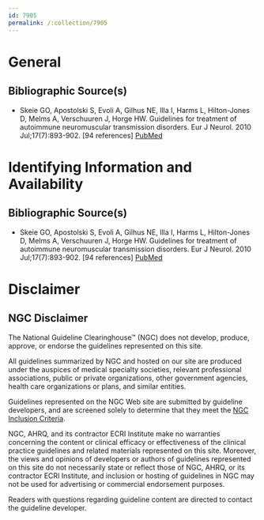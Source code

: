 ```yaml
---
id: 7905
permalink: /:collection/7905
---
```


# General

## Bibliographic Source(s)

- Skeie GO, Apostolski S, Evoli A, Gilhus NE, Illa I, Harms L, Hilton-Jones D, Melms A, Verschuuren J, Horge HW. Guidelines for treatment of autoimmune neuromuscular transmission disorders. Eur J Neurol. 2010 Jul;17(7):893-902. [94 references] [ PubMed ](http://www.ncbi.nlm.nih.gov/entrez/query.fcgi?cmd=Retrieve&db=pubmed&dopt=Abstract&list_uids=20402760)

# Identifying Information and Availability

## Bibliographic Source(s)

- Skeie GO, Apostolski S, Evoli A, Gilhus NE, Illa I, Harms L, Hilton-Jones D, Melms A, Verschuuren J, Horge HW. Guidelines for treatment of autoimmune neuromuscular transmission disorders. Eur J Neurol. 2010 Jul;17(7):893-902. [94 references] [ PubMed ](http://www.ncbi.nlm.nih.gov/entrez/query.fcgi?cmd=Retrieve&db=pubmed&dopt=Abstract&list_uids=20402760)

# Disclaimer

## NGC Disclaimer

The National Guideline Clearinghouse™ (NGC) does not develop, produce, approve, or endorse the guidelines represented on this site.

All guidelines summarized by NGC and hosted on our site are produced under the auspices of medical specialty societies, relevant professional associations, public or private organizations, other government agencies, health care organizations or plans, and similar entities.

Guidelines represented on the NGC Web site are submitted by guideline developers, and are screened solely to determine that they meet the [NGC Inclusion Criteria](/help-and-about/summaries/inclusion-criteria).

NGC, AHRQ, and its contractor ECRI Institute make no warranties concerning the content or clinical efficacy or effectiveness of the clinical practice guidelines and related materials represented on this site. Moreover, the views and opinions of developers or authors of guidelines represented on this site do not necessarily state or reflect those of NGC, AHRQ, or its contractor ECRI Institute, and inclusion or hosting of guidelines in NGC may not be used for advertising or commercial endorsement purposes.

Readers with questions regarding guideline content are directed to contact the guideline developer.

